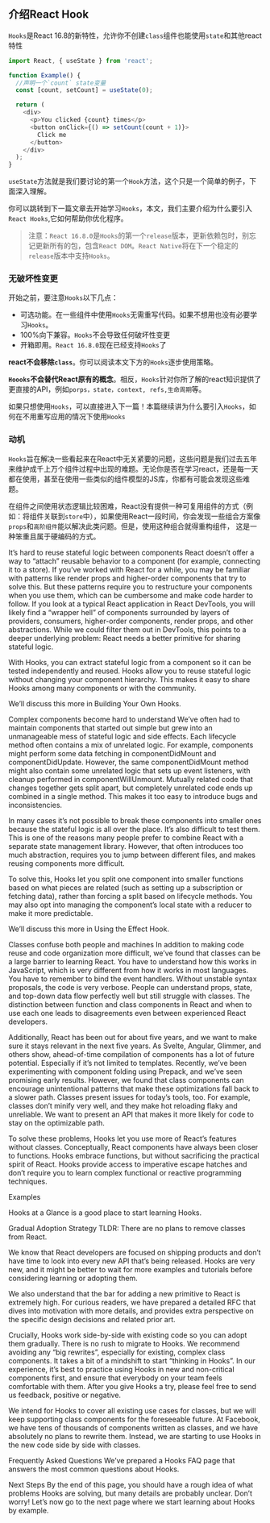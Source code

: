 ## 介绍React Hook

`Hooks`是React 16.8的新特性，允许你不创建`class`组件也能使用`state`和其他react特性
```JavaScript
import React, { useState } from 'react';

function Example() {
  //声明一个`count` state变量
  const [count, setCount] = useState(0);

  return (
    <div>
      <p>You clicked {count} times</p>
      <button onClick={() => setCount(count + 1)}>
        Click me
      </button>
    </div>
  );
}
```
`useState`方法就是我们要讨论的第一个`Hook`方法，这个只是一个简单的例子，下面深入理解。

你可以跳转到下一篇文章去开始学习`Hooks`，本文，我们主要介绍为什么要引入`React Hooks`,它如何帮助你优化程序。

> 注意：`React 16.8.0`是`Hooks`的第一个`release`版本，更新依赖包时，别忘记更新所有的包，包含`React DOM`。`React Native`将在下一个稳定的`release`版本中支持`Hooks`。



### 无破坏性变更
开始之前，要注意`Hooks`以下几点：

- 可选功能。在一些组件中使用`Hooks`无需重写代码。如果不想用也没有必要学习`Hooks`。
- 100%向下兼容。`Hooks`不会导致任何破坏性变更
- 开箱即用。`React 16.8.0`现在已经支持`Hooks`了

**react不会移除`class`**。你可以阅读本文下方的`Hooks`逐步使用策略。

**`Hoooks`不会替代React原有的概念**。相反，`Hooks`针对你所了解的react知识提供了更直接的API，例如`porps，state，context, refs,生命周期`等。

如果只想使用`Hooks`，可以直接进入下一篇！本篇继续讲为什么要引入`Hooks`，如何在不用重写应用的情况下使用`Hooks`


### 动机

`Hooks`旨在解决一些看起来在React中无关紧要的问题，这些问题是我们过去五年来维护成千上万个组件过程中出现的难题。无论你是否在学习react，还是每一天都在使用，甚至在使用一些类似的组件模型的JS库，你都有可能会发现这些难题。

在组件之间使用状态逻辑比较困难，React没有提供一种可复用组件的方式（例如：将组件关联到`store`中），如果使用React一段时间，你会发现一些组合方案像`props`和`高阶组件`能以解决此类问题。但是，使用这种组合就得重构组件，
这是一种笨重且属于硬编码的方式。

It’s hard to reuse stateful logic between components
React doesn’t offer a way to “attach” reusable behavior to a component (for example, connecting it to a store). If you’ve worked with React for a while, you may be familiar 
with patterns like render props and higher-order components that try to solve this. But these patterns require you to restructure your components when you use them, 
which can be cumbersome and make code harder to follow. If you look at a typical React application in React DevTools, you will likely find a “wrapper hell” of 
components surrounded by layers of providers, consumers, higher-order components, render props, and other abstractions. While we could filter them out in DevTools, 
this points to a deeper underlying problem: React needs a better primitive for sharing stateful logic.

With Hooks, you can extract stateful logic from a component so it can be tested independently and reused. Hooks allow you to reuse stateful logic without changing your component hierarchy. This makes it easy to share Hooks among many components or with the community.

We’ll discuss this more in Building Your Own Hooks.

Complex components become hard to understand
We’ve often had to maintain components that started out simple but grew into an unmanageable mess of stateful logic and side effects. Each lifecycle method often contains a mix of unrelated logic. For example, components might perform some data fetching in componentDidMount and componentDidUpdate. However, the same componentDidMount method might also contain some unrelated logic that sets up event listeners, with cleanup performed in componentWillUnmount. Mutually related code that changes together gets split apart, but completely unrelated code ends up combined in a single method. This makes it too easy to introduce bugs and inconsistencies.

In many cases it’s not possible to break these components into smaller ones because the stateful logic is all over the place. It’s also difficult to test them. This is one of the reasons many people prefer to combine React with a separate state management library. However, that often introduces too much abstraction, requires you to jump between different files, and makes reusing components more difficult.

To solve this, Hooks let you split one component into smaller functions based on what pieces are related (such as setting up a subscription or fetching data), rather than forcing a split based on lifecycle methods. You may also opt into managing the component’s local state with a reducer to make it more predictable.

We’ll discuss this more in Using the Effect Hook.

Classes confuse both people and machines
In addition to making code reuse and code organization more difficult, we’ve found that classes can be a large barrier to learning React. You have to understand how this works in JavaScript, which is very different from how it works in most languages. You have to remember to bind the event handlers. Without unstable syntax proposals, the code is very verbose. People can understand props, state, and top-down data flow perfectly well but still struggle with classes. The distinction between function and class components in React and when to use each one leads to disagreements even between experienced React developers.

Additionally, React has been out for about five years, and we want to make sure it stays relevant in the next five years. As Svelte, Angular, Glimmer, and others show, ahead-of-time compilation of components has a lot of future potential. Especially if it’s not limited to templates. Recently, we’ve been experimenting with component folding using Prepack, and we’ve seen promising early results. However, we found that class components can encourage unintentional patterns that make these optimizations fall back to a slower path. Classes present issues for today’s tools, too. For example, classes don’t minify very well, and they make hot reloading flaky and unreliable. We want to present an API that makes it more likely for code to stay on the optimizable path.

To solve these problems, Hooks let you use more of React’s features without classes. Conceptually, React components have always been closer to functions. Hooks embrace functions, but without sacrificing the practical spirit of React. Hooks provide access to imperative escape hatches and don’t require you to learn complex functional or reactive programming techniques.

Examples

Hooks at a Glance is a good place to start learning Hooks.

Gradual Adoption Strategy
TLDR: There are no plans to remove classes from React.

We know that React developers are focused on shipping products and don’t have time to look into every new API that’s being released. Hooks are very new, and it might be better to wait for more examples and tutorials before considering learning or adopting them.

We also understand that the bar for adding a new primitive to React is extremely high. For curious readers, we have prepared a detailed RFC that dives into motivation with more details, and provides extra perspective on the specific design decisions and related prior art.

Crucially, Hooks work side-by-side with existing code so you can adopt them gradually. There is no rush to migrate to Hooks. We recommend avoiding any “big rewrites”, especially for existing, complex class components. It takes a bit of a mindshift to start “thinking in Hooks”. In our experience, it’s best to practice using Hooks in new and non-critical components first, and ensure that everybody on your team feels comfortable with them. After you give Hooks a try, please feel free to send us feedback, positive or negative.

We intend for Hooks to cover all existing use cases for classes, but we will keep supporting class components for the foreseeable future. At Facebook, we have tens of thousands of components written as classes, and we have absolutely no plans to rewrite them. Instead, we are starting to use Hooks in the new code side by side with classes.

Frequently Asked Questions
We’ve prepared a Hooks FAQ page that answers the most common questions about Hooks.

Next Steps
By the end of this page, you should have a rough idea of what problems Hooks are solving, but many details are probably unclear. Don’t worry! Let’s now go to the next page where we start learning about Hooks by example.
